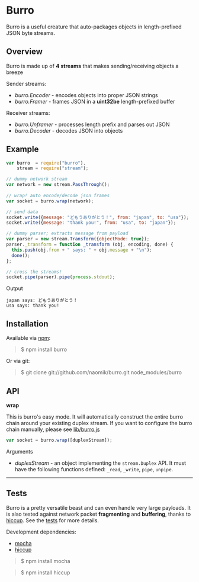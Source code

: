 Burro
=====

Burro is a useful creature that auto-packages objects in length-prefixed JSON
byte streams.


Overview
--------

Burro is made up of **4 streams** that makes sending/receiving objects a breeze

Sender streams:

* _burro.Encoder_ - encodes objects into proper JSON strings
* _burro.Framer_ - frames JSON in a **uint32be** length-prefixed buffer

Receiver streams:

* _burro.Unframer_ - processes length prefix and parses out JSON
* _burro.Decoder_ - decodes JSON into objects


Example
-------

```js
var burro  = require("burro"),
    stream = require("stream");

// dummy network stream
var network = new stream.PassThrough();
    
// wrap! auto encode/decode json frames
var socket = burro.wrap(network);

// send data
socket.write({message: "どもうありがとう！", from: "japan", to: "usa"});
socket.write({message: "thank you!", from: "usa", to: "japan"});

// dummy parser; extracts message from payload
var parser = new stream.Transform({objectMode: true});
parser._transform = function _transform (obj, encoding, done) {
  this.push(obj.from + " says: " + obj.message + "\n");
  done();
};

// cross the streams!
socket.pipe(parser).pipe(process.stdout);
```


Output

```
japan says: どもうありがとう！
usa says: thank you!
```


Installation
------------

Available via [npm][burro]:

> $ npm install burro

Or via git:

> $ git clone git://github.com/naomik/burro.git node_modules/burro


API
---

**wrap**

This is burro's easy mode. It will automatically construct the entire burro
chain around your existing duplex stream. If you want to configure the burro
chain manually, please see [lib/burro.js][lib]

```js
var socket = burro.wrap([duplexStream]);
```

Arguments

* _duplexStream_ - an object implementing the `stream.Duplex` API. It must have 
  the following functions defined: `_read`, `_write`, `pipe`, `unpipe`.


- - - - - - - - - - - - - - - - - - - - - - - - - - - - - - - - - - - - - - - - 


Tests
-----

Burro is a pretty versatile beast and can even handle very large payloads. It is
also tested against network packet **fragmenting** and **buffering**, thanks to
[hiccup][hiccup]. See the [tests][tests] for more details.

Development dependencies: 

* [mocha][mocha]
* [hiccup][hiccup]

> $ npm install mocha

> $ npm install hiccup

[burro]: https://npmjs.org/package/burro
[lib]: https://github.com/naomik/burro/blob/master/lib/burro.js#L10-L14
[tests]: https://github.com/naomik/burro/tree/master/test
[mocha]: https://npmjs.org/package/mocha
[hiccup]: https://npmjs.org/package/hiccup
